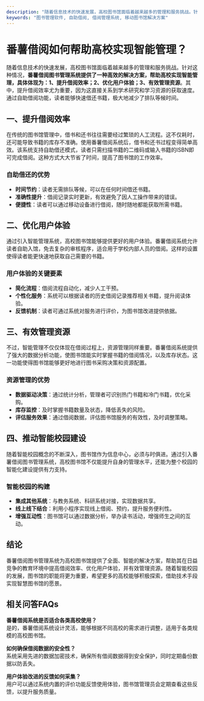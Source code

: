 ```yaml
---
description: "随着信息技术的快速发展，高校图书馆面临着越来越多的管理和服务挑战。针对这种情况，**番薯借阅图书管理系统提供了一种高效的解决方案，帮助高校实现智能管理，具体体现为：1、提升借阅效率；2、优化用户体验；3、有效管理资源**。其中，提升借阅效率尤为重要，因为这直接关系到学术研究和学习资源的获取速度。通过自助借阅功能，读者能够快速借还书籍，极大地减少了排队等候时间。"
keywords: "图书管理软件, 自助借阅, 借阅管理系统, 移动图书馆解决方案"
---
```

# 番薯借阅如何帮助高校实现智能管理？

随着信息技术的快速发展，高校图书馆面临着越来越多的管理和服务挑战。针对这种情况，**番薯借阅图书管理系统提供了一种高效的解决方案，帮助高校实现智能管理，具体体现为：1、提升借阅效率；2、优化用户体验；3、有效管理资源**。其中，提升借阅效率尤为重要，因为这直接关系到学术研究和学习资源的获取速度。通过自助借阅功能，读者能够快速借还书籍，极大地减少了排队等候时间。

## 一、提升借阅效率

在传统的图书馆管理中，借书和还书往往需要经过繁琐的人工流程。这不仅耗时，还可能导致书籍的库存不准确。使用番薯借阅系统后，借书和还书过程变得简单高效。该系统支持自助借还模式，读者只需扫描书籍的二维码或输入书籍的ISBN即可完成借阅。这种方式大大节省了时间，提高了图书馆的工作效率。

### 自助借还的优势
- **时间节约**：读者无需排队等候，可以在任何时间借还书籍。
- **准确性提升**：借阅记录实时更新，有效避免了因人工操作带来的错误。
- **便捷性**：读者可以通过移动设备进行借阅，随时随地都能获取所需书籍。

## 二、优化用户体验

通过引入智能管理系统，高校图书馆能够提供更好的用户体验。番薯借阅系统允许读者自助入馆，免去复杂的审核程序，适合用于学校内部人员的借阅。这样的设置使得读者能更快速地获取自己需要的书籍。

### 用户体验的关键要素
- **简化流程**：借阅流程自动化，减少人工干预。
- **个性化服务**：系统可以根据读者的历史借阅记录推荐相关书籍，提升阅读体验。
- **反馈机制**：读者可通过系统对服务进行评价，为图书馆改进提供依据。

## 三、有效管理资源

不过，智能管理不仅仅体现在借阅过程上，资源管理同样重要。番薯借阅系统提供了强大的数据分析功能，使图书馆能实时掌握书籍的借阅情况，以及库存状态。这一功能使得图书馆能够更好地进行图书采购决策和资源配置。

### 资源管理的优势
- **数据驱动决策**：通过统计分析，管理者可识别热门书籍和冷门书籍，优化采购。
- **库存监控**：及时掌握书籍数量及状态，降低丢失的风险。
- **评估服务效果**：通过借阅数据，评估图书馆服务的有效性，及时调整策略。

## 四、推动智能校园建设

随着智能校园概念的不断深入，图书馆作为信息中心，必须与时俱进。通过引入番薯借阅图书管理系统，高校图书馆不仅能提升自身的管理水平，还能为整个校园的智能化建设提供有力支持。

### 智能校园的构建
- **集成其他系统**：与教务系统、科研系统对接，实现数据共享。
- **线上线下结合**：利用小程序实现线上借阅、预约，提升服务便利性。
- **增强互动性**：图书馆可以通过数据分析，举办读书活动，增强师生之间的互动。

## 结论

番薯借阅图书管理系统为高校图书馆提供了全面、智能的解决方案，帮助其在日益竞争的教育环境中提高借阅效率、优化用户体验，并有效管理资源。随着智能校园的发展，图书馆的职能将更为重要，希望更多的高校能够积极探索，借助技术手段实现智慧图书馆的愿景。

## 相关问答FAQs

**番薯借阅系统是否适合各类高校使用？**  
是的，番薯借阅系统设计灵活，能够根据不同高校的需求进行调整，适用于各类规模的高校图书馆。

**如何确保借阅数据的安全性？**  
系统采用先进的数据加密技术，确保所有借阅数据得到安全保护，同时定期备份数据以防丢失。

**用户体验改进的反馈如何采集？**  
用户可以通过系统内置的评价功能反馈使用体验，图书馆管理员会定期查看这些反馈，以提升服务质量。
